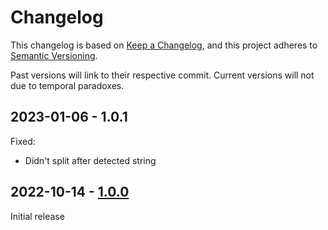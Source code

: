 # Changelog

This changelog is based on [Keep a Changelog](https://keepachangelog.com/), and this project adheres to [Semantic Versioning](https://semver.org/).

Past versions will link to their respective commit. Current versions will not due to temporal paradoxes.

## 2023-01-06 - 1.0.1
Fixed:
  - Didn't split after detected string

## 2022-10-14 - [1.0.0](https://github.com/Commenter25/userstuffs/blob/fd4b427b1bc3a116a9ea9e54dbcd54ec90e78153/refdetect/refdetect.user.js)
Initial release
